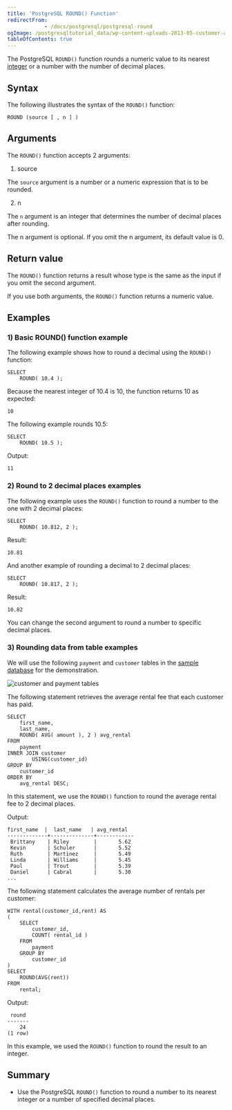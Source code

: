 ```yaml
---
title: 'PostgreSQL ROUND() Function'
redirectFrom: 
            - /docs/postgresql/postgresql-round
ogImage: /postgresqltutorial_data/wp-content-uploads-2013-05-customer-and-payment-tables.png
tableOfContents: true
---
```



The PostgreSQL `ROUND()` function rounds a numeric value to its nearest [integer](/docs/postgresql/postgresql-integer) or a number with the number of decimal places.





## Syntax





The following illustrates the syntax of the `ROUND()` function:





```
ROUND (source [ , n ] )
```





## Arguments





The `ROUND()` function accepts 2 arguments:





1. source





The `source` argument is a number or a numeric expression that is to be rounded.





2. n





The `n` argument is an integer that determines the number of decimal places after rounding.





The n argument is optional. If you omit the n argument, its default value is 0.





## Return value





The `ROUND()` function returns a result whose type is the same as the input if you omit the second argument.





If you use both arguments, the `ROUND()` function returns a numeric value.





## Examples





### 1) Basic ROUND() function example





The following example shows how to round a decimal using the `ROUND()` function:





```
SELECT
    ROUND( 10.4 );
```





Because the nearest integer of 10.4 is 10, the function returns 10 as expected:





```
10
```





The following example rounds 10.5:





```
SELECT
    ROUND( 10.5 );
```





Output:





```
11
```





### 2) Round to 2 decimal places examples





The following example uses the `ROUND()` function to round a number to the one with 2 decimal places:





```
SELECT
    ROUND( 10.812, 2 );
```





Result:





```
10.81
```





And another example of rounding a decimal to 2 decimal places:





```
SELECT
    ROUND( 10.817, 2 );
```





Result:





```
10.82
```





You can change the second argument to round a number to specific decimal places.





### 3) Rounding data from table examples





We will use the following `payment` and `customer` tables in the [sample database](https://www.postgresqltutorial.com/postgresql-getting-started/postgresql-sample-database/) for the demonstration.





![customer and payment tables](/postgresqltutorial_data/wp-content-uploads-2013-05-customer-and-payment-tables.png)





The following statement retrieves the average rental fee that each customer has paid.





```
SELECT
    first_name,
    last_name,
    ROUND( AVG( amount ), 2 ) avg_rental
FROM
    payment
INNER JOIN customer
        USING(customer_id)
GROUP BY
    customer_id
ORDER BY
    avg_rental DESC;
```





In this statement, we use the `ROUND()` function to round the average rental fee to 2 decimal places.





Output:





```
first_name  |  last_name   | avg_rental
-------------+--------------+------------
 Brittany    | Riley        |       5.62
 Kevin       | Schuler      |       5.52
 Ruth        | Martinez     |       5.49
 Linda       | Williams     |       5.45
 Paul        | Trout        |       5.39
 Daniel      | Cabral       |       5.30
...
```





The following statement calculates the average number of rentals per customer:





```
WITH rental(customer_id,rent) AS
(
    SELECT
        customer_id,
        COUNT( rental_id )
    FROM
        payment
    GROUP BY
        customer_id
)
SELECT
    ROUND(AVG(rent))
FROM
    rental;
```





Output:





```
 round
-------
    24
(1 row)
```





In this example, we used the `ROUND()` function to round the result to an integer.





## Summary





- Use the PostgreSQL `ROUND()` function to round a number to its nearest integer or a number of specified decimal places.


